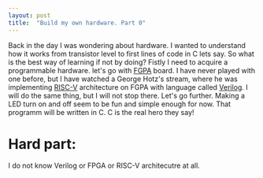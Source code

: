 ```yaml
---
layout: post
title:  "Build my own hardware. Part 0"
---
```


Back in the day I was wondering about hardware. I wanted to understand how it works from transistor level to first lines of code in C lets say.
So what is the best way of learning if not by doing? 
Fistly I need to acquire a programmable hardware. let's go with [FGPA][FPGA-wikipedia] board. I have never played with one before, but I have watched a George Hotz's stream, where he was
implementing [RISC-V][RISC-V-wikipedia] architecture on FGPA with language called [Verilog][Verilog-wikipedia]. I will do the same thing, but I will not stop there. Let's go further. Making a LED turn on and off
seem to be fun and simple enough for now. That programm will be written in C. C is the real hero they say!


# Hard part:

I do not know Verilog or FPGA or RISC-V architecutre at all.


[FPGA-wikipedia]: https://en.wikipedia.org/wiki/Field-programmable_gate_array
[RISC-V-wikipedia]: https://en.wikipedia.org/wiki/RISC-V
[Verilog-wikipedia]: https://en.wikipedia.org/wiki/Verilog